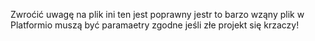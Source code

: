 Zwroćić uwagę na plik ini ten jest poprawny jestr to barzo wząny plik w Platformio muszą być paramaetry zgodne jeśli złe projekt się krzaczy!
